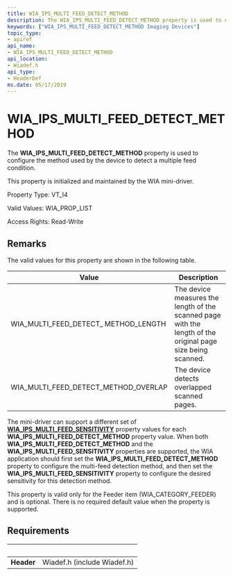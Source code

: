 ```yaml
---
title: WIA_IPS_MULTI_FEED_DETECT_METHOD
description: The WIA_IPS_MULTI_FEED_DETECT_METHOD property is used to configure the method used by the device to detect a multiple feed condition.
keywords: ["WIA_IPS_MULTI_FEED_DETECT_METHOD Imaging Devices"]
topic_type:
- apiref
api_name:
- WIA_IPS_MULTI_FEED_DETECT_METHOD
api_location:
- Wiadef.h
api_type:
- HeaderDef
ms.date: 05/17/2019
---
```


# WIA\_IPS\_MULTI\_FEED\_DETECT\_METHOD

The **WIA\_IPS\_MULTI\_FEED\_DETECT\_METHOD** property is used to configure the method used by the device to detect a multiple feed condition.

This property is initialized and maintained by the WIA mini-driver.

Property Type: VT\_I4

Valid Values: WIA\_PROP\_LIST

Access Rights: Read-Write

## Remarks

The valid values for this property are shown in the following table.

| Value | Description |
| --- | --- |
| WIA_MULTI_FEED_DETECT_ METHOD_LENGTH | The device measures the length of the scanned page with the length of the original page size being scanned. |
| WIA_MULTI_FEED_DETECT_METHOD_OVERLAP | The device detects overlapped scanned pages. |

The mini-driver can support a different set of [**WIA\_IPS\_MULTI\_FEED\_SENSITIVITY**](./wia-ips-multi-feed-sensitivity.md) property values for each **WIA\_IPS\_MULTI\_FEED\_DETECT\_METHOD** property value. When both **WIA\_IPS\_MULTI\_FEED\_DETECT\_METHOD** and the **WIA\_IPS\_MULTI\_FEED\_SENSITIVITY** properties are supported, the WIA application should first set the **WIA\_IPS\_MULTI\_FEED\_DETECT\_METHOD** property to configure the multi-feed detection method, and then set the **WIA\_IPS\_MULTI\_FEED\_SENSITIVITY** property to configure the desired sensitivity for this detection method.

This property is valid only for the Feeder item (WIA\_CATEGORY\_FEEDER) and is optional. There is no required default value when the property is supported.

## Requirements

| &nbsp; | &nbsp; |
| --- |:--- |
| **Header** | Wiadef.h (include Wiadef.h) |
